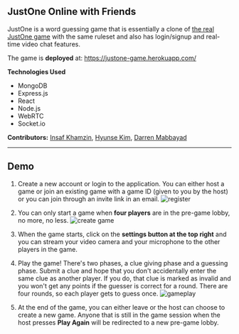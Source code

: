 ## JustOne Online with Friends

JustOne is a word guessing game that is essentially a clone of [the real JustOne game](https://justone-the-game.com/index.php?lang=en) with the same ruleset and also has login/signup and real-time video chat features. 

The game is **deployed** at: https://justone-game.herokuapp.com/

**Technologies Used**
- MongoDB
- Express.js
- React
- Node.js
- WebRTC
- Socket.io

**Contributors:** [Insaf Khamzin](https://github.com/InsafKhamzin), [Hyunse Kim](https://github.com/Hyunse), [Darren Mabbayad](https://github.com/darrenMabbayad)

---

## Demo
1. Create a new account or login to the application. You can either host a game or join an existing game with a game ID (given to you by the host) or you can join through an invite link in an email. 
![register](https://github.com/hatchways/team-coconut/blob/dev/client/public/gifs/login-signup.gif)

2. You can only start a game when **four players** are in the pre-game lobby, no more, no less. 
![create game](https://github.com/hatchways/team-coconut/blob/dev/client/public/gifs/create-game.gif)

3. When the game starts, click on the **settings button at the top right** and you can stream your video camera and your microphone to the other players in the game.

4. Play the game! There's two phases, a clue giving phase and a guessing phase. Submit a clue and hope that you don't accidentally enter the same clue as another player. If you do, that clue is marked as invalid and you won't get any points if the guesser is correct for a round. There are four rounds, so each player gets to guess once. 
![gameplay](https://github.com/hatchways/team-coconut/blob/dev/client/public/gifs/gameplay.gif)

5. At the end of the game, you can either leave or the host can choose to create a new game. Anyone that is still in the game session when the host presses **Play Again** will be redirected to a new pre-game lobby.
